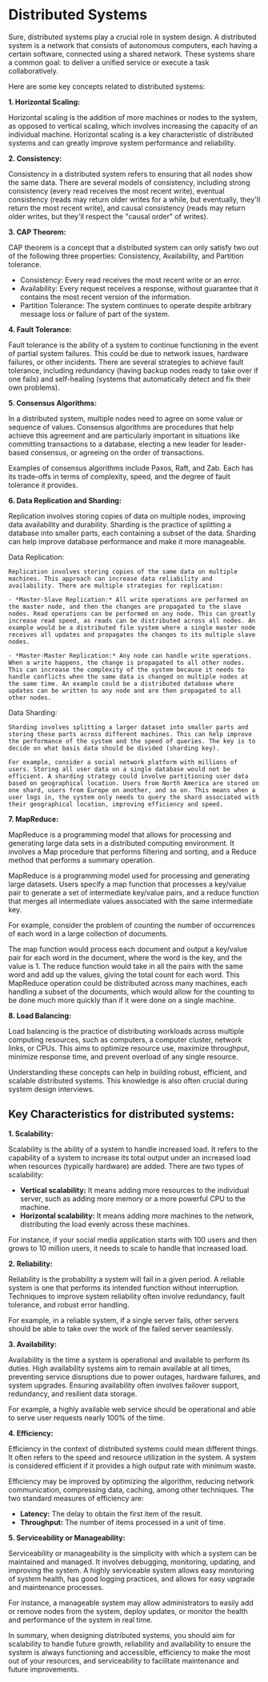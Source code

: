 # Distributed Systems

Sure, distributed systems play a crucial role in system design. A distributed system is a network that consists of autonomous computers, each having a certain software, connected using a shared network. These systems share a common goal: to deliver a unified service or execute a task collaboratively. 

Here are some key concepts related to distributed systems:

**1. Horizontal Scaling:**

Horizontal scaling is the addition of more machines or nodes to the system, as opposed to vertical scaling, which involves increasing the capacity of an individual machine. Horizontal scaling is a key characteristic of distributed systems and can greatly improve system performance and reliability.

**2. Consistency:**

Consistency in a distributed system refers to ensuring that all nodes show the same data. There are several models of consistency, including strong consistency (every read receives the most recent write), eventual consistency (reads may return older writes for a while, but eventually, they'll return the most recent write), and causal consistency (reads may return older writes, but they'll respect the "causal order" of writes).

**3. CAP Theorem:**

CAP theorem is a concept that a distributed system can only satisfy two out of the following three properties: Consistency, Availability, and Partition tolerance.

- Consistency: Every read receives the most recent write or an error.
- Availability: Every request receives a response, without guarantee that it contains the most recent version of the information.
- Partition Tolerance: The system continues to operate despite arbitrary message loss or failure of part of the system.

**4. Fault Tolerance:**

Fault tolerance is the ability of a system to continue functioning in the event of partial system failures. This could be due to network issues, hardware failures, or other incidents. There are several strategies to achieve fault tolerance, including redundancy (having backup nodes ready to take over if one fails) and self-healing (systems that automatically detect and fix their own problems).

**5. Consensus Algorithms:**

In a distributed system, multiple nodes need to agree on some value or sequence of values. Consensus algorithms are procedures that help achieve this agreement and are particularly important in situations like committing transactions to a database, electing a new leader for leader-based consensus, or agreeing on the order of transactions.

Examples of consensus algorithms include Paxos, Raft, and Zab. Each has its trade-offs in terms of complexity, speed, and the degree of fault tolerance it provides.

**6. Data Replication and Sharding:**

Replication involves storing copies of data on multiple nodes, improving data availability and durability. Sharding is the practice of splitting a database into smaller parts, each containing a subset of the data. Sharding can help improve database performance and make it more manageable.

Data Replication:

    Replication involves storing copies of the same data on multiple machines. This approach can increase data reliability and availability. There are multiple strategies for replication:

    - *Master-Slave Replication:* All write operations are performed on the master node, and then the changes are propagated to the slave nodes. Read operations can be performed on any node. This can greatly increase read speed, as reads can be distributed across all nodes. An example would be a distributed file system where a single master node receives all updates and propagates the changes to its multiple slave nodes.

    - *Master-Master Replication:* Any node can handle write operations. When a write happens, the change is propagated to all other nodes. This can increase the complexity of the system because it needs to handle conflicts when the same data is changed on multiple nodes at the same time. An example could be a distributed database where updates can be written to any node and are then propagated to all other nodes.

Data Sharding:

    Sharding involves splitting a larger dataset into smaller parts and storing those parts across different machines. This can help improve the performance of the system and the speed of queries. The key is to decide on what basis data should be divided (sharding key).

    For example, consider a social network platform with millions of users. Storing all user data on a single database would not be efficient. A sharding strategy could involve partitioning user data based on geographical location. Users from North America are stored on one shard, users from Europe on another, and so on. This means when a user logs in, the system only needs to query the shard associated with their geographical location, improving efficiency and speed.

**7. MapReduce:**

MapReduce is a programming model that allows for processing and generating large data sets in a distributed computing environment. It involves a Map procedure that performs filtering and sorting, and a Reduce method that performs a summary operation.

MapReduce is a programming model used for processing and generating large datasets. Users specify a map function that processes a key/value pair to generate a set of intermediate key/value pairs, and a reduce function that merges all intermediate values associated with the same intermediate key.

For example, consider the problem of counting the number of occurrences of each word in a large collection of documents.

The map function would process each document and output a key/value pair for each word in the document, where the word is the key, and the value is 1.
The reduce function would take in all the pairs with the same word and add up the values, giving the total count for each word.
This MapReduce operation could be distributed across many machines, each handling a subset of the documents, which would allow for the counting to be done much more quickly than if it were done on a single machine.

**8. Load Balancing:**

Load balancing is the practice of distributing workloads across multiple computing resources, such as computers, a computer cluster, network links, or CPUs. This aims to optimize resource use, maximize throughput, minimize response time, and prevent overload of any single resource.

Understanding these concepts can help in building robust, efficient, and scalable distributed systems. This knowledge is also often crucial during system design interviews.

## Key Characteristics for distributed systems:

**1. Scalability:**

Scalability is the ability of a system to handle increased load. It refers to the capability of a system to increase its total output under an increased load when resources (typically hardware) are added. There are two types of scalability:

- **Vertical scalability:** It means adding more resources to the individual server, such as adding more memory or a more powerful CPU to the machine.
- **Horizontal scalability:** It means adding more machines to the network, distributing the load evenly across these machines.

For instance, if your social media application starts with 100 users and then grows to 10 million users, it needs to scale to handle that increased load.

**2. Reliability:**

Reliability is the probability a system will fail in a given period. A reliable system is one that performs its intended function without interruption. Techniques to improve system reliability often involve redundancy, fault tolerance, and robust error handling.

For example, in a reliable system, if a single server fails, other servers should be able to take over the work of the failed server seamlessly.

**3. Availability:**

Availability is the time a system is operational and available to perform its duties. High availability systems aim to remain available at all times, preventing service disruptions due to power outages, hardware failures, and system upgrades. Ensuring availability often involves failover support, redundancy, and resilient data storage.

For example, a highly available web service should be operational and able to serve user requests nearly 100% of the time.

**4. Efficiency:**

Efficiency in the context of distributed systems could mean different things. It often refers to the speed and resource utilization in the system. A system is considered efficient if it provides a high output rate with minimum waste. 

Efficiency may be improved by optimizing the algorithm, reducing network communication, compressing data, caching, among other techniques. The two standard measures of efficiency are:

- **Latency:** The delay to obtain the first item of the result.
- **Throughput:** The number of items processed in a unit of time.

**5. Serviceability or Manageability:**

Serviceability or manageability is the simplicity with which a system can be maintained and managed. It involves debugging, monitoring, updating, and improving the system. A highly serviceable system allows easy monitoring of system health, has good logging practices, and allows for easy upgrade and maintenance processes.

For instance, a manageable system may allow administrators to easily add or remove nodes from the system, deploy updates, or monitor the health and performance of the system in real time.

In summary, when designing distributed systems, you should aim for scalability to handle future growth, reliability and availability to ensure the system is always functioning and accessible, efficiency to make the most out of your resources, and serviceability to facilitate maintenance and future improvements.